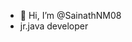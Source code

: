 - 👋 Hi, I’m @SainathNM08
-  jr.java developer

<!---
SainathNM08/SainathNM08 is a ✨ special ✨ repository because its `README.md` (this file) appears on your GitHub profile.
You can click the Preview link to take a look at your changes.
--->
